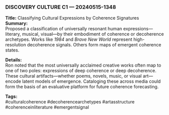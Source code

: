 ### DISCOVERY CULTURE C1 — 20240515-1348  
**Title:** Classifying Cultural Expressions by Coherence Signatures  
**Summary:**  
Proposed a classification of universally resonant human expressions—literary, musical, visual—by their embodiment of coherence or decoherence archetypes. Works like *1984* and *Brave New World* represent high-resolution decoherence signals. Others form maps of emergent coherence states.

**Details:**  
Ron noted that the most universally acclaimed creative works often map to one of two poles: expressions of deep coherence or deep decoherence. These cultural artifacts—whether poems, novels, music, or visual art—encode latent models of emergence. Cataloging these across media could form the basis of an evaluative platform for future coherence forecasting.

**Tags:**  
#culturalcoherence #decoherencearchetypes #artasstructure #coherenceinliterature #emergentsignal